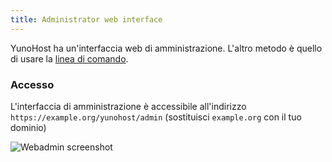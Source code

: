 ```yaml
---
title: Administrator web interface
---
```


YunoHost ha un'interfaccia web di amministrazione. L'altro metodo è quello di usare la [linea di comando](/administer/admin_guide/command_line).

### Accesso

L'interfaccia di amministrazione è accessibile all'indirizzo `https://example.org/yunohost/admin` (sostituisci `example.org` con il tuo dominio)

![Webadmin screenshot](/img/webadmin.jpg)
